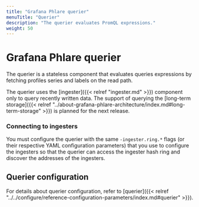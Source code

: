 ```yaml
---
title: "Grafana Phlare querier"
menuTitle: "Querier"
description: "The querier evaluates PromQL expressions."
weight: 50
---
```


# Grafana Phlare querier

The querier is a stateless component that evaluates queries expressions by fetching profiles series and labels on the read path.

The querier uses the [ingester]({{< relref "ingester.md" >}}) component only to query recently written data. The support of querying the [long-term storage]({{< relref "../about-grafana-phlare-architecture/index.md#long-term-storage" >}}) is planned for the next release.

### Connecting to ingesters

You must configure the querier with the same `-ingester.ring.*` flags (or their respective YAML configuration parameters) that you use to configure the ingesters so that the querier can access the ingester hash ring and discover the addresses of the ingesters.

## Querier configuration

For details about querier configuration, refer to [querier]({{< relref "../../configure/reference-configuration-parameters/index.md#querier" >}}).
